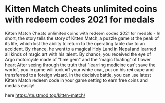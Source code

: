 # Kitten Match Cheats unlimited coins with redeem codes 2021 for medals

Kitten Match Cheats unlimited coins with redeem codes 2021 for medals - In short, the story tells the story of Kitten Match, a puzzle game at the peak of its life, which lost the ability to return to the operating table due to an accident. By chance, he went to a magical Holy Land in Nepal and learned all kinds of magic art with his talent. By chance, you received the eye of Argo motorcycle made of "time gem" and the "magic floating" of flower heart After seeing through the truth that "learning medicine can't save the world", you in game will took off your white coat, put on his red cape and transferred to a foreign wizard. In the decisive battle, you can use latest Kitten Match redeem code in your game setting to earn free coins and medals easily!

here https://trustmod.top/kitten-match/
